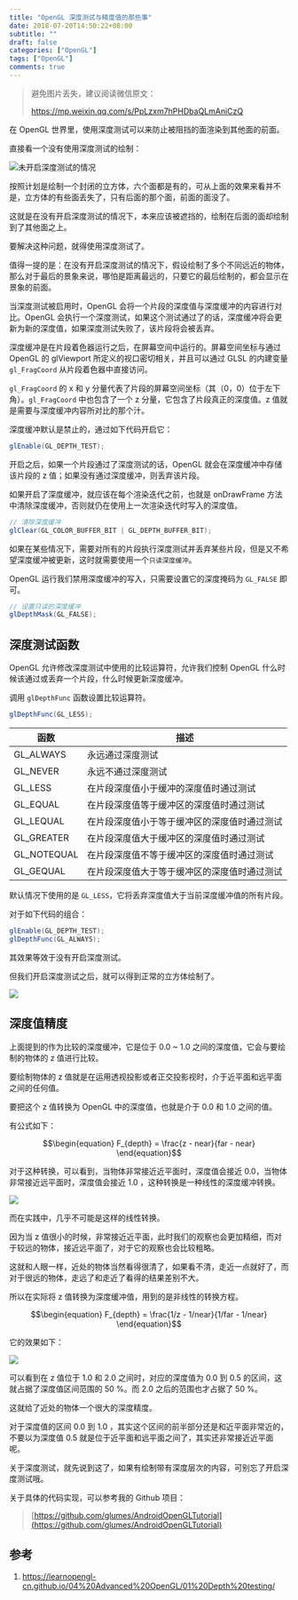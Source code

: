 ```yaml
---
title: "OpenGL 深度测试与精度值的那些事"
date: 2018-07-20T14:50:22+08:00
subtitle: ""
draft: false
categories: ["OpenGL"]
tags: ["OpenGL"]
comments: true
---
```


> 避免图片丢失，建议阅读微信原文：
> 
> https://mp.weixin.qq.com/s/PpLzxm7hPHDbaQLmAniCzQ

在 OpenGL 世界里，使用深度测试可以来防止被阻挡的面渲染到其他面的前面。

直接看一个没有使用深度测试的绘制：

![未开启深度测试的情况](https://res.cloudinary.com/glumes-com/image/upload/v1532052034/code/undepth_test.gif)



按照计划是绘制一个封闭的立方体，六个面都是有的，可从上面的效果来看并不是，立方体的有些面丢失了，只有后面的那个面，前面的面没了。

这就是在没有开启深度测试的情况下，本来应该被遮挡的，绘制在后面的面却绘制到了其他面之上。


要解决这种问题，就得使用深度测试了。

<!--more-->


值得一提的是：在没有开启深度测试的情况下，假设绘制了多个不同远近的物体，那么对于最后的景象来说，哪怕是距离最远的，只要它的最后绘制的，都会显示在景象的前面。



当深度测试被启用时，OpenGL 会将一个片段的深度值与深度缓冲的内容进行对比。OpenGL 会执行一个深度测试，如果这个测试通过了的话，深度缓冲将会更新为新的深度值，如果深度测试失败了，该片段将会被丢弃。



深度缓冲是在片段着色器运行之后，在屏幕空间中运行的。屏幕空间坐标与通过 OpenGL 的 glViewport 所定义的视口密切相关，并且可以通过 GLSL 的内建变量 `gl_FragCoord` 从片段着色器中直接访问。


`gl_FragCoord` 的 x 和 y 分量代表了片段的屏幕空间坐标（其（0，0）位于左下角）。`gl_FragCoord` 中也包含了一个 z 分量，它包含了片段真正的深度值。z 值就是需要与深度缓冲内容所对比的那个汁。

深度缓冲默认是禁止的，通过如下代码开启它：

```java
glEnable(GL_DEPTH_TEST);
```

开启之后，如果一个片段通过了深度测试的话，OpenGL 就会在深度缓冲中存储该片段的 z 值；如果没有通过深度缓冲，则丢弃该片段。

如果开启了深度缓冲，就应该在每个渲染迭代之前，也就是 onDrawFrame 方法中清除深度缓冲，否则就仍在使用上一次渲染迭代时写入的深度值。

```java
// 清除深度缓冲
glClear(GL_COLOR_BUFFER_BIT | GL_DEPTH_BUFFER_BIT);
```

如果在某些情况下，需要对所有的片段执行深度测试并丢弃某些片段，但是又不希望深度缓冲被更新，这时就需要使用一个`只读深度缓冲`。

OpenGL 运行我们禁用深度缓冲的写入，只需要设置它的深度掩码为 `GL_FALSE` 即可。

```java
// 设置只读的深度缓冲
glDepthMask(GL_FALSE);
```


## 深度测试函数

OpenGL 允许修改深度测试中使用的比较运算符，允许我们控制 OpenGL 什么时候该通过或丢弃一个片段，什么时候更新深度缓冲。

调用 `glDepthFunc` 函数设置比较运算符。

```java
glDepthFunc(GL_LESS);
```

|函数|描述|
|---|---|
|GL_ALWAYS|永远通过深度测试|
|GL_NEVER|永远不通过深度测试|
|GL_LESS|在片段深度值小于缓冲的深度值时通过测试|
|GL_EQUAL|在片段深度值等于缓冲区的深度值时通过测试|
|GL_LEQUAL|在片段深度值小于等于缓冲区的深度值时通过测试|
|GL_GREATER|在片段深度值大于缓冲区的深度值时通过测试|
|GL_NOTEQUAL|在片段深度值不等于缓冲区的深度值时通过测试|
|GL_GEQUAL|在片段深度值大于等于缓冲区的深度值时通过测试|

默认情况下使用的是 `GL_LESS`，它将丢弃深度值大于当前深度缓冲值的所有片段。

对于如下代码的组合：

```java
glEnable(GL_DEPTH_TEST);
glDepthFunc(GL_ALWAYS);
```

其效果等效于没有开启深度测试。


但我们开启深度测试之后，就可以得到正常的立方体绘制了。



![](https://res.cloudinary.com/glumes-com/image/upload/v1526832824/code/rotate_camera_with_cube.gif) 


## 深度值精度

上面提到的作为比较的深度缓冲，它是位于 0.0 ~ 1.0 之间的深度值，它会与要绘制的物体的 z 值进行比较。

要绘制物体的 z 值就是在运用透视投影或者正交投影视时，介于近平面和远平面之间的任何值。

要把这个 z 值转换为 OpenGL 中的深度值，也就是介于 0.0 和 1.0 之间的值。

有公式如下：


$$\begin{equation} F_{depth} = \frac{z - near}{far - near} \end{equation}$$


对于这种转换，可以看到，当物体非常接近近平面时，深度值会接近 0.0，当物体非常接近远平面时，深度值会接近 1.0 ，这种转换是一种线性的深度缓冲转换。

![](https://image.glumes.com/images/2019/04/27/depth_linear_graph.png)


而在实践中，几乎不可能是这样的线性转换。

因为当 z 值很小的时候，非常接近近平面，此时我们的观察也会更加精细，而对于较远的物体，接近远平面了，对于它的观察也会比较粗略。

这就和人眼一样，近处的物体当然看得很清了，如果看不清，走近一点就好了，而对于很远的物体，走远了和走近了看得的结果差别不大。


所以在实际将 z 值转换为深度缓冲值，用到的是非线性的转换方程。

$$\begin{equation} F_{depth} = \frac{1/z - 1/near}{1/far - 1/near} \end{equation}$$


它的效果如下：

![](https://image.glumes.com/images/2019/04/27/depth_non_linear_graph.png)

可以看到在 z 值位于 1.0 和 2.0 之间时，对应的深度值为 0.0 到 0.5 的区间，这就占据了深度值区间范围的 50 %。而 2.0 之后的范围也才占据了 50 %。

这就给了近处的物体一个很大的深度精度。
 
 对于深度值的区间 0.0 到 1.0 ，其实这个区间的前半部分还是和近平面非常近的，不要以为深度值 0.5 就是位于近平面和远平面之间了，其实还非常接近近平面呢。



关于深度测试，就先说到这了，如果有绘制带有深度层次的内容，可别忘了开启深度测试哦。

关于具体的代码实现，可以参考我的 Github 项目：

> [https://github.com/glumes/AndroidOpenGLTutorial](https://github.com/glumes/AndroidOpenGLTutorial)


## 参考

1. https://learnopengl-cn.github.io/04%20Advanced%20OpenGL/01%20Depth%20testing/



